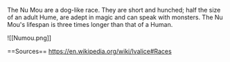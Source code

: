 The Nu Mou are a dog-like race. They are short and hunched; half the size of an adult Hume, are adept in magic and can speak with monsters. The Nu Mou's lifespan is three times longer than that of a Human.

![[Numou.png]]

==Sources==
https://en.wikipedia.org/wiki/Ivalice#Races
